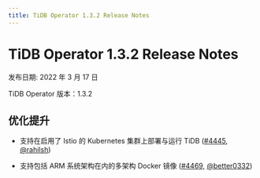 ```yaml
---
title: TiDB Operator 1.3.2 Release Notes
---
```


# TiDB Operator 1.3.2 Release Notes

发布日期: 2022 年 3 月 17 日

TiDB Operator 版本：1.3.2

## 优化提升

- 支持在启用了 Istio 的 Kubernetes 集群上部署与运行 TiDB ([#4445](https://github.com/pingcap/tidb-operator/pull/4445), [@rahilsh](https://github.com/rahilsh))

- 支持包括 ARM 系统架构在内的多架构 Docker 镜像 ([#4469](https://github.com/pingcap/tidb-operator/pull/4469), [@better0332](https://github.com/better0332))
